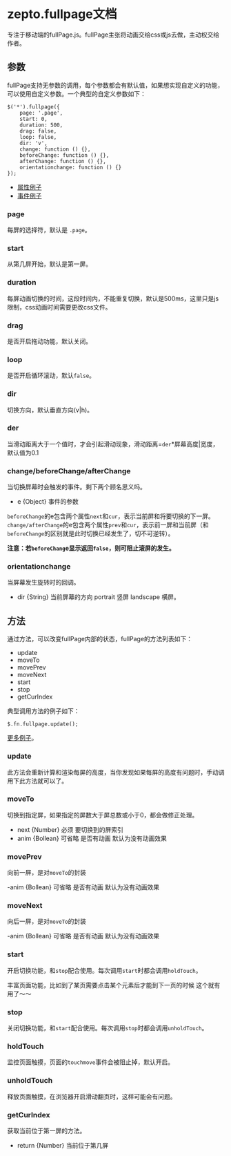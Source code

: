 # zepto.fullpage文档
专注于移动端的fullPage.js。fullPage主张将动画交给css或js去做，主动权交给作者。

## 参数
fullPage支持无参数的调用，每个参数都会有默认值，如果想实现自定义的功能，可以使用自定义参数。一个典型的自定义参数如下：

	$('*').fullpage({
		page: '.page',
        start: 0,
        duration: 500,
        drag: false,
		loop: false,
		dir: 'v',
        change: function () {},
        beforeChange: function () {},
        afterChange: function () {},
        orientationchange: function () {}
	});

- [属性例子](../demo/param.html)
- [事件例子](../demo/event.html)

### page
每屏的选择符，默认是 `.page`。

### start
从第几屏开始，默认是第一屏。

### duration
每屏动画切换的时间，这段时间内，不能重复切换，默认是500ms，这里只是js限制，css动画时间需要更改css文件。

### drag
是否开启拖动功能，默认关闭。

### loop
是否开启循环滚动，默认`false`。

### dir
切换方向，默认垂直方向(v|h)。

### der
当滑动距离大于一个值时，才会引起滑动现象，滑动距离=`der`*屏幕高度|宽度，默认值为0.1

### change/beforeChange/afterChange
当切换屏幕时会触发的事件。剩下两个顾名思义吗。

- e {Object} 事件的参数

`beforeChange`的e包含两个属性`next`和`cur`，表示当前屏和将要切换的下一屏。
`change/afterChange`的e包含两个属性`prev`和`cur`，表示前一屏和当前屏（和`beforeChange`的区别就是此时切换已经发生了，切不可逆转）。

**注意：若`beforeChang`e显示返回`false`，则可阻止滚屏的发生。**

### orientationchange
当屏幕发生旋转时的回调。

- dir {String} 当前屏幕的方向 portrait 竖屏 landscape 横屏。

## 方法
通过方法，可以改变fullPage内部的状态，fullPage的方法列表如下：

- update
- moveTo
- movePrev
- moveNext
- start
- stop
- getCurIndex

典型调用方法的例子如下：

	$.fn.fullpage.update();

[更多例子](../demo/method.html)。

### update
此方法会重新计算和渲染每屏的高度，当你发现如果每屏的高度有问题时，手动调用下此方法就可以了。

### moveTo
切换到指定屏，如果指定的屏数大于屏总数或小于0，都会做修正处理。

- next {Number} 必须 要切换到的屏索引
- anim {Bollean} 可省略 是否有动画 默认为没有动画效果

### movePrev
向前一屏，是对`moveTo`的封装

-anim {Bollean} 可省略 是否有动画 默认为没有动画效果

### moveNext
向后一屏，是对`moveTo`的封装

-anim {Bollean} 可省略 是否有动画 默认为没有动画效果

### start
开启切换功能，和`stop`配合使用。每次调用`start`时都会调用`holdTouch`。

丰富页面功能，比如到了某页需要点击某个元素后才能到下一页的时候 这个就有用了～～

### stop
关闭切换功能，和`start`配合使用。每次调用`stop`时都会调用`unholdTouch`。

### holdTouch
监控页面触摸，页面的`touchmove`事件会被阻止掉，默认开启。

### unholdTouch
释放页面触摸，在浏览器开启滑动翻页时，这样可能会有问题。

### getCurIndex
获取当前位于第一屏的方法。

- return {Number} 当前位于第几屏

